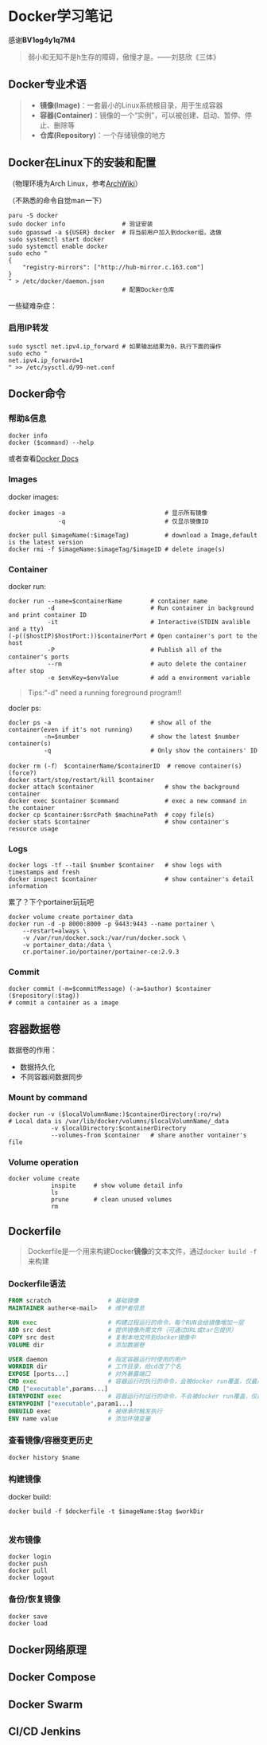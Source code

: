# Docker学习笔记

感谢**BV1og4y1q7M4**

> 弱小和无知不是h生存的障碍，傲慢才是。——刘慈欣《三体》

## Docker专业术语

> - **镜像(Image)**：一套最小的Linux系统根目录，用于生成容器
> - **容器(Container)**：镜像的一个“实例”，可以被创建、启动、暂停、停止、删除等
> - **仓库(Repository)**：一个存储镜像的地方


## Docker在Linux下的安装和配置

（物理环境为Arch Linux，参考[ArchWiki](https://wiki.archlinux.org/title/Docker)）

（不熟悉的命令自觉man一下）

```shell
paru -S docker
sudo docker info				# 验证安装
sudo gpasswd -a ${USER} docker	# 将当前用户加入到docker组，选做
sudo systemctl start docker
sudo systemctl enable docker
sudo echo "
{
	"registry-mirrors": ["http://hub-mirror.c.163.com"]
}
" > /etc/docker/daemon.json
								# 配置Docker仓库
```

一些疑难杂症：

### 启用IP转发

```shell
sudo sysctl net.ipv4.ip_forward	# 如果输出结果为0，执行下面的操作
sudo echo "
net.ipv4.ip_forward=1
" >> /etc/sysctl.d/99-net.conf
```

## Docker命令

### 帮助&信息

```shell
docker info
docker ($command) --help
```

或者查看[Docker Docs](docs.docker.com)

### Images

docker images:

```shell
docker images -a 							# 显示所有镜像
              -q 							# 仅显示镜像ID
```

```shell
docker pull $imageName(:$imageTag)			# download a Image,default is the latest version
docker rmi -f $imageName:$imageTag/$imageID	# delete inage(s)
```

### Container

docker run:

```shell
docker run --name=$containerName		# container name
           -d							# Run container in background and print container ID
           -it							# Interactive(STDIN avalible and a tty)
(-p(($hostIP)$hostPort:))$containerPort	# Open container's port to the host
           -P							# Publish all of the container's ports
           --rm							# auto delete the container after stop
           -e $envKey=$envValue			# add a environment variable
```

> Tips:"-d" need a running foreground program!!

docler ps:

```shell
docler ps -a							# show all of the container(even if it's not running)
          -n=$number					# show the latest $number container(s)
          -q							# Only show the containers' ID
```

```shell
docker rm (-f） $containerName/$containerID	# remove container(s) (force?)
docker start/stop/restart/kill $container
docker attach $container					# show the background container
docker exec $container $command				# exec a new command in the container
docker cp $container:$srcPath $machinePath	# copy file(s)
docker stats $container						# show container's resource usage
```

### Logs

```shell
docker logs -tf --tail $number $container	# show logs with timestamps and fresh
docker inspect $container					# show container's detail information
```

累了？下个portainer玩玩吧

```shell
docker volume create portainer_data
docker run -d -p 8000:8000 -p 9443:9443 --name portainer \
    --restart=always \
    -v /var/run/docker.sock:/var/run/docker.sock \
    -v portainer_data:/data \
    cr.portainer.io/portainer/portainer-ce:2.9.3
```

### Commit

```shell
docker commit (-m=$commitMessage) (-a=$author) $container ($repository(:$tag))
# commit a container as a image
```

## 容器数据卷

数据卷的作用：

- 数据持久化
- 不同容器间数据同步

### Mount by command

```shell
docker run -v ($localVolumnName:)$containerDirectory(:ro/rw)
# Local data is /var/lib/docker/volumns/$localVolumnName/_data
			-v $localDirectory:$containerDirectory
			--volumes-from $container	# share another vontainer's file
```

### Volume operation

```shell
docker volume create 
			inspite		# show volume detail info
			ls
			prune		# clean unused volumes
			rm
```

## Dockerfile

> Dockerfile是一个用来构建Docker**镜像**的文本文件，通过``docker build -f``来构建

### Dockerfile语法

```dockerfile
FROM scratch				# 基础镜像
MAINTAINER auther<e-mail>	# 维护者信息

RUN exec					# 构建过程运行的命令，每个RUN会给镜像增加一层
ADD src dest				# 提供镜像所需文件（可通过URL或tar包提供）
COPY src dest				# 复制本地文件到docker镜像中
VOLUME dir					# 添加数据卷

USER daemon					# 指定容器运行时使用的用户
WORKDIR	dir					# 工作目录，给cd改了个名
EXPOSE [ports...]			# 对外暴露端口
CMD exec					# 容器运行时执行的命令，会被docker run覆盖，仅最后一个有效
CMD ["executable",params...]
ENTRYPOINT exec				# 容器运行时运行的命令，不会被docker run覆盖，仅最后一个有效，可追加参数
ENTRYPOINT ["executable",param1...]
ONBUILD	exec				# 被继承时触发执行
ENV name value				# 添加环境变量
```

### 查看镜像/容器变更历史

```shell
docker history $name
```

### 构建镜像

docker build:

```shell
docker build -f $dockerfile -t $imageName:$tag $workDir
			
```

### 发布镜像

```shell
docker login
docker push
docker pull
docker logout
```

### 备份/恢复镜像

```shell
docker save
docker load
```

## Docker网络原理

## Docker Compose

## Docker Swarm

## CI/CD Jenkins
